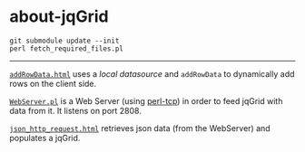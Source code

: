 # about-jqGrid


    git submodule update --init
    perl fetch_required_files.pl

-----

[`addRowData.html`](https://github.com/ReneNyffenegger/about-jqGrid/blob/master/addRowData.html) uses a *local datasource* and `addRowData` to dynamically add rows on the client side.

[`WebServer.pl`](https://github.com/ReneNyffenegger/about-jqGrid/blob/master/WebServer.pl) is a Web Server (using [perl-tcp](https://github.com/ReneNyffenegger/perl-tcp)) in order
to feed jqGrid with data from it. It listens on port 2808.

[`json_http_request.html`](https://github.com/ReneNyffenegger/about-jqGrid/blob/master/json_http_request.html) retrieves json data (from the WebServer) and populates
a jqGrid.
